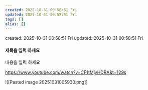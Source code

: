 ```yaml
---
created: 2025-10-31 00:58:51 Fri
updated: 2025-10-31 00:58:51 Fri
tags: []
alias: []
---
```


created: 2025-10-31 00:58:51 Fri
updated: 2025-10-31 00:58:51 Fri

#### 제목을 입력 하세요


내용을 입력 하세요


https://www.youtube.com/watch?v=CF1tMjvHDRA&t=129s

![[Pasted image 20251031005930.png]]